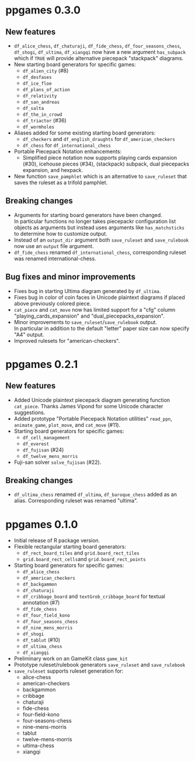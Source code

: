 ppgames 0.3.0
=============

New features
------------

* ``df_alice_chess``, ``df_chaturaji``, ``df_fide_chess``, ``df_four_seasons_chess``, 
  ``df_shogi``, ``df_ultima``, ``df_xiangqi``  now have a new argument 
  ``has_subpack`` which if ``TRUE`` will provide alternative piecepack "stackpack" diagrams.
* New starting board generators for specific games:
  - ``df_alien_city`` (#8)
  - ``df_desfases``
  - ``df_ice_floe``
  - ``df_plans_of_action``
  - ``df_relativity``
  - ``df_san_andreas``
  - ``df_salta``
  - ``df_the_in_crowd``
  - ``df_triactor`` (#36)
  - ``df_wormholes``
* Aliases added for some existing starting board generators:
  - ``df_checkers`` and ``df_english_draughts`` for ``df_american_checkers``
  - ``df_chess`` for ``df_international_chess``
* Portable Piecepack Notation enhancements:
  - Simplified piece notation now supports playing cards expansion (#30),
    icehouse pieces (#34), (stackpack) subpack,
    dual piecepacks expansion, and hexpack.
* New function ``save_pamphlet`` which is an alternative to ``save_ruleset``
  that saves the ruleset as a trifold pamphlet.

Breaking changes
----------------

* Arguments for starting board generators have been changed.  
  In particular functions no longer takes piecepackr configuration list objects as arguments but 
  instead uses arguments like ``has_matchsticks`` to determine how to customize output.
* Instead of an ``output_dir`` argument both ``save_ruleset`` and ``save_rulebook`` now use
  an ``output`` file argument.
* ``df_fide_chess`` renamed ``df_international_chess``, corresponding ruleset was renamed 
  international-chess.

Bug fixes and minor improvements
--------------------------------

* Fixes bug in starting Ultima diagram generated by ``df_ultima``.
* Fixes bug in color of coin faces in Unicode plaintext diagrams 
  if placed above previously colored piece.
* ``cat_piece`` and ``cat_move`` now has limited support for a "cfg" column 
  "playing_cards_expansion" and "dual_piecepacks_expansion".
* Minor improvements to ``save_ruleset``/``save_rulebook`` output.  
  In particular in addition to the default "letter" paper size can now specify "A4" output.
* Improved rulesets for "american-checkers".

ppgames 0.2.1
=============

New features
------------

* Added Unicode plaintext piecepack diagram generating function ``cat_piece``.
  Thanks James Vipond for some Unicode character suggestions.
* Added prototype "Portable Piecepack Notation utilities" ``read_ppn``, ``animate_game``,
  ``plot_move``, and ``cat_move`` (#11).
* Starting board generators for specific games:
    - ``df_cell_management``
    - ``df_everest``
    - ``df_fujisan`` (#24)
    - ``df_twelve_mens_morris``
* Fuji-san solver ``solve_fujisan`` (#22).

Breaking changes
----------------

* ``df_ultima_chess`` renamed ``df_ultima``, ``df_baroque_chess`` added as an alias.
  Corresponding ruleset was renamed "ultima".

ppgames 0.1.0
=============

* Initial release of R package version.
* Flexible rectangular starting board generators:
    - ``df_rect_board_tiles`` and ``grid.board_rect_tiles``
    - ``grid.board_rect_cells``and ``grid.board_rect_points``
* Starting board generators for specific games:
    - ``df_alice_chess``
    - ``df_american_checkers``
    - ``df_backgammon``
    - ``df_chaturaji``
    - ``df_cribbage_board`` and ``textGrob_cribbage_board`` for textual annotation (#7)
    - ``df_fide_chess``
    - ``df_four_field_kono``
    - ``df_four_seasons_chess``
    - ``df_nine_mens_morris``
    - ``df_shogi``
    - ``df_tablut`` (#10)
    - ``df_ultima_chess``
    - ``df_xiangqi``
* Preliminary work on an GameKit class ``game_kit``
* Prototype ruleset/rulebook generators ``save_ruleset`` and ``save_rulebook``
* ``save_ruleset`` supports ruleset generation for:
    * alice-chess
    * american-checkers
    * backgammon
    * cribbage
    * chaturaji
    * fide-chess
    * four-field-kono
    * four-seasons-chess
    * nine-mens-morris
    * tablut
    * twelve-mens-morris
    * ultima-chess
    * xiangqi
